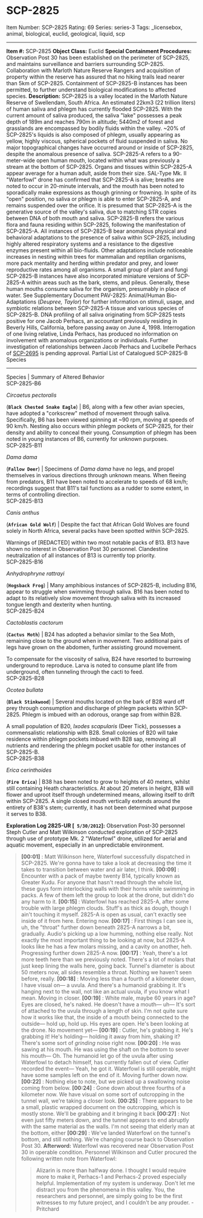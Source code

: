 # SCP-2825
Item Number: SCP-2825
Rating: 69
Series: series-3
Tags: _licensebox, animal, biological, euclid, geological, liquid, scp

---

**Item #:** SCP-2825
**Object Class:** Euclid
**Special Containment Procedures:** Observation Post 30 has been established on the perimeter of SCP-2825, and maintains surveillance and barriers surrounding SCP-2825. Collaboration with Marloth Nature Reserve Rangers and acquisition of property within the reserve has assured that no hiking trails lead nearer than 5km of SCP-2825. Containment of SCP-2825-B instances has been permitted, to further understand biological modifications to affected species.
**Description:** SCP-2825 is a valley located in the Marloth Nature Reserve of Swellendam, South Africa. An estimated 22km3 (22 trillion liters) of human saliva and phlegm has currently flooded SCP-2825. With the current amount of saliva produced, the saliva "lake" possesses a peak depth of 189m and reaches 790m in altitude; 5440m2 of forest and grasslands are encompassed by bodily fluids within the valley. ~20% of SCP-2825's liquids is also composed of phlegm, usually appearing as yellow, highly viscous, spherical pockets of fluid suspended in saliva. No major topographical changes have occurred around or inside of SCP-2825, despite the anomalous presence of saliva.
SCP-2825-A refers to a 90-meter-wide open human mouth, located within what was previously a stream at the bottom of SCP-2825. Organs and tissues within SCP-2825-A appear average for a human adult, aside from their size. SAL-Type Mk. II "Waterfowl" drone has confirmed that SCP-2825-A is alive; breaths are noted to occur in 20-minute intervals, and the mouth has been noted to sporadically make expressions as though grinning or frowning. In spite of its "open" position, no saliva or phlegm is able to enter SCP-2825-A, and remains suspended over the orifice. It is presumed that SCP-2825-A is the generative source of the valley's saliva, due to matching STR copies between DNA of both mouth and saliva.
SCP-2825-B refers the various flora and fauna residing within SCP-2825, following the manifestation of SCP-2825-A. All instances of SCP-2825-B bear anomalous physical and behavioral adaptations to the presence of saliva within SCP-2825, including highly altered respiratory systems and a resistance to the digestive enzymes present within all bio-fluids. Other adaptations include noticeable increases in nesting within trees for mammalian and reptilian organisms, more pack mentality and herding within predator and prey, and lower reproductive rates among all organisms.
A small group of plant and fungi SCP-2825-B instances have also incorporated miniature versions of SCP-2825-A within areas such as the bark, stems, and pileus. Generally, these human mouths consume saliva for the organism, presumably in place of water. See Supplementary Document PAV-2825: Animal/Human Bio-Adaptations (_Deupree, Taylor_) for further information on stimuli, usage, and symbiotic relations between SCP-2825-A tissue and various species of SCP-2825-B.
DNA profiling of all saliva originating from SCP-2825 tests positive for one Jacob Perhacs, an accountant previously residing in Beverly Hills, California, before passing away on June 4, 1998. Interrogation of one living relative, Linda Perhacs, has produced no information on involvement with anomalous organizations or individuals. Further investigation of relationships between Jacob Perhacs and Lucibelle Perhacs of [SCP-2695](/scp-2695) is pending approval.
Partial List of Catalogued SCP-2825-B Species  
  
  
---  
Species | Summary of Altered Behavior  
SCP-2825-B6  
  
_Circaetus pectoralis_  
  
(**`Black Chested Snake Eagle`**) | B6, along with a few other avian species, have adopted a "corkscrew" method of movement through saliva. Specifically, B6 has been viewed spinning at ~90 rpm, moving at speeds of 90 km/h. Nesting also occurs within phlegm pockets of SCP-2825, for their density and ability to conceal their young. Consumption of phlegm has been noted in young instances of B6, currently for unknown purposes.  
SCP-2825-B11  
  
_Dama dama_  
  
(**`Fallow Deer`**) | Specimens of _Dama dama_ have no legs, and propel themselves in various directions through unknown means. When fleeing from predators, B11 have been noted to accelerate to speeds of 68 km/h; recordings suggest that B11's tail functions as a rudder to some extent, in terms of controlling direction.  
SCP-2825-B13  
  
_Canis anthus_  
  
(**`African Gold Wolf`**) | Despite the fact that African Gold Wolves are found solely in North Africa, several packs have been spotted within SCP-2825.  
  
Warnings of [REDACTED] within two most notable packs of B13. B13 have shown no interest in Observation Post 30 personnel. Clandestine neutralization of all instances of B13 is currently top priority.  
SCP-2825-B16  
  
_Anhydrophryne rattrayi_  
  
(**`Hogsback Frog`**) | Many amphibious instances of SCP-2825-B, including B16, appear to struggle when swimming through saliva. B16 has been noted to adapt to its relatively slow movement through saliva with its increased tongue length and dexterity when hunting.  
SCP-2825-B24  
  
_Cactoblastis cactorum_  
  
(**`Cactus Moth`**) | B24 has adopted a behavior similar to the Sea Moth, remaining close to the ground when in movement. Two additional pairs of legs have grown on the abdomen, further assisting ground movement.  
  
To compensate for the viscosity of saliva, B24 have resorted to burrowing underground to reproduce. Larva is noted to consume plant life from underground, often tunneling through the cacti to feed.  
SCP-2825-B28  
  
_Ocotea bullata_  
  
(**`Black Stinkwood`**) | Several mouths located on the bark of B28 ward off prey through consumption and discharge of phlegm packets within SCP-2825. Phlegm is imbued with an odorous, orange sap from within B28.  
  
A small population of B20, _Ixodes scapularis_ (Deer Tick), possesses a commensalistic relationship with B28. Small colonies of B20 will take residence within phlegm pockets imbued with B28 sap, removing all nutrients and rendering the phlegm pocket usable for other instances of SCP-2825-B.  
SCP-2825-B38  
  
_Erica cerinthoides_  
  
(**`Fire Erica`**) | B38 has been noted to grow to heights of 40 meters, whilst still containing Heath characteristics. At about 20 meters in height, B38 will flower and uproot itself through undetermined means, allowing itself to drift within SCP-2825. A single closed mouth vertically extends around the entirety of B38's stem; currently, it has not been determined what purpose it serves to B38.  
  
**Exploration Log 2825-UR [` 5/30/2012`]:** Observation Post-30 personnel Steph Cutler and Matt Wilkinson conducted exploration of SCP-2825 through use of prototype Mk. 2 "Waterfowl" drone, utilized for aerial and aquatic movement, especially in an unpredictable environment.
> **[00:01]** : Matt Wilkinson here, Waterfowl successfully dispatched in SCP-2825. We're gonna have to take a look at decreasing the time it takes to transition between water and air later, I think.
> **[00:09]** : Encounter with a pack of maybe twenty B14, typically known as Greater Kudu. For anyone that hasn't read through the whole list, these guys form interlocking walls with their horns while swimming in packs. A few of them left the group to look at the drone, but didn't do any harm to it.
> **[00:15]** : Waterfowl has reached 2825-A, after some trouble with large phlegm clouds. Stuff's as thick as dough, though I ain't touching it myself. 2825-A is open as usual, can't exactly see inside of it from here. Entering now.
> **[00:17]** : First things I can see is, uh, the "throat" further down beneath 2825-A narrows a bit, gradually. Audio's picking up a low humming, nothing else really. Not exactly the most important thing to be looking at now, but 2825-A looks like he has a few molars missing, and a cavity on another, heh. Progressing further down 2825-A now.
> **[00:17]** : Yeah, there's a lot more teeth here than we previously noted. There's a lot of molars that just keep lining the walls here, going back. Tunnel's diameter is about 50 meters now, all sides resemble a throat. Nothing we haven't seen before, really.
> **[00:18]** : Moving less than a fourth of a kilometer down, I have visual on— a uvula. And there's a humanoid grabbing it. It's hanging next to the wall, not like an actual uvula, if you know what I mean. Moving in closer.
> **[00:19]** : White male, maybe 60 years in age? Eyes are closed, he's naked. He doesn't have a mouth— uh— It's sort of attached to the uvula through a length of skin. I'm not quite sure how it works like that, the inside of a mouth being connected to the outside— hold up, hold up. His eyes are open. He's been looking at the drone. No movement yet—
> **[00:19]** : Cutler, he's grabbing it. He's grabbing it! He's holding— holding it away from him, shaking it? There's some sort of _grinding_ noise right now.
> **[00:20]** : He was sawing at his mouth. He was using the shaft on the bottom to sever his mouth— Oh. The humanoid let go of the uvula after using Waterfowl to detach himself, has currently fallen out of view. Cutler recorded the event— Yeah, he got it. Waterfowl is still operable, might have some samples left on the end of it. Moving further down now.
> **[00:22]** : Nothing else to note, but we picked up a swallowing noise coming from below.
> **[00:24]** : Gone down about three fourths of a kilometer now. We have visual on some sort of outcropping in the tunnel wall, we're taking a closer look.
> **[00:25]** : There appears to be a small, plastic wrapped document on the outcropping, which is mostly stone. We'll be grabbing and it bringing it back
> **[00:27]** : Not even just fifty meters down, and the tunnel appears to end abruptly with the same material as the walls. I'm not seeing that elderly man at the bottom, either
> **[00:29]** : We've landed Waterfowl on the tunnel's bottom, and still nothing. We're changing course back to Observation Post 30.
> **Afterword:** Waterfowl was recovered near Observation Post 30 in operable condition. Personnel Wilkinson and Cutler procured the following written note from Waterfowl:
>> Alizarin is more than halfway done. I thought I would require more to make it, Perhacs-1 and Perhacs-2 proved especially helpful.
>> Implementation of my system is underway. Don't let me distract you from the phenomena in this valley. You, the researchers and personnel, are simply going to be the first witnesses to my future project, and I couldn't be any prouder.
>> \- Pritchard